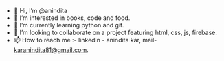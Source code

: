 - 👋 Hi, I’m @anindita
- 👀 I’m interested in books, code and food.
- 🌱 I’m currently learning python and git.
- 💞️ I’m looking to collaborate on a project featuring html, css, js, firebase.
- 📫 How to reach me :- linkedin - anindita kar, mail- karanindita81@gmail.com.

<!---
anindita81/anindita81 is a ✨ special ✨ repository because its `README.md` (this file) appears on your GitHub profile.
You can click the Preview link to take a look at your changes.
--->
